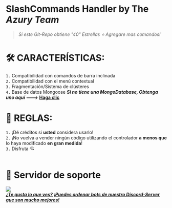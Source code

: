 # **SlashCommands Handler by The *Azury Team***
> *Si este Git-Repo obtiene "40" Estrellas ⭐ Agregare mas comandos!*

# 🛠️ CARACTERÍSTICAS:
`1.` Compatibilidad con comandos de barra inclinada<br>
`2.` Compatibilidad con el menú contextual<br>
`3.` Fragmentación/Sistema de clústeres<br>
`4.` Base de datos Mongoose ***Si no tiene una MongoDatabase, Obtenga uno aquí --->*** **[Haga clic](https://www.mongodb.com/)**
# 📑 REGLAS:
`1.` ¡Dé créditos si **usted** considera usarlo!<br>
`2.` ¡No vuelva a vender ningún código utilizando el controlador **a menos que** lo haya modificado **en gran medida**!<br>
`3.` Disfruta 💘<br><br>
# 🔗 Servidor de soporte<br>
<a href="https://discord.gg/RGxAF8pG42"> <img src="https://discord.com/api/guilds/734555671705681941/widget.png?style=banner2">
<br>
  ***¿Te gusta lo que ves? ¡Puedes __ordenar__ bots de nuestro Discord-Server que son mucho mejores!***
